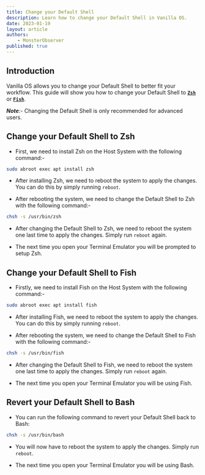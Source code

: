 ```yaml
---
title: Change your Default Shell
description: Learn how to change your Default Shell in Vanilla OS.
date: 2023-01-19
layout: article
authors: 
    - MonsterObserver
published: true
---
```


## Introduction

Vanilla OS allows you to change your Default Shell to better fit your workflow. This guide will show you how to change your Default Shell to [**`Zsh`**](https://zsh.sourceforge.io/) or [**`Fish`**](https://fishshell.com/).

**_Note_**:- Changing the Default Shell is only recommended for advanced users.

## Change your Default Shell to Zsh

- First, we need to install Zsh on the Host System with the following command:-

```bash
sudo abroot exec apt install zsh
```

- After installing Zsh, we need to reboot the system to apply the changes. You can do this by simply running `reboot`.

- After rebooting the system, we need to change the Default Shell to Zsh with the following command:-

```bash
chsh -s /usr/bin/zsh
```

- After changing the Default Shell to Zsh, we need to reboot the system one last time to apply the changes. Simply run `reboot` again.

- The next time you open your Terminal Emulator you will be prompted to setup Zsh.

## Change your Default Shell to Fish

- Firstly, we need to install Fish on the Host System with the following command:-

```bash
sudo abroot exec apt install fish
```

- After installing Fish, we need to reboot the system to apply the changes. You can do this by simply running `reboot`.

- After rebooting the system, we need to change the Default Shell to Fish with the following command:-

```bash
chsh -s /usr/bin/fish
```

- After changing the Default Shell to Fish, we need to reboot the system one last time to apply the changes. Simply run `reboot` again.

- The next time you open your Terminal Emulator you will be using Fish.

## Revert your Default Shell to Bash

- You can run the following command to revert your Default Shell back to Bash:

```bash
chsh -s /usr/bin/bash
```

- You will now have to reboot the system to apply the changes. Simply run `reboot`.

- The next time you open your Terminal Emulator you will be using Bash.
